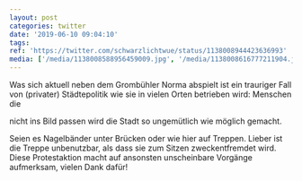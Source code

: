 ```yaml
---
layout: post
categories: twitter
date: '2019-06-10 09:04:10'
tags: 
ref: 'https://twitter.com/schwarzlichtwue/status/1138008944423636993'
media: ['/media/1138008588956459009.jpg', '/media/1138008616777211904.jpg', '/media/1138008635056037888.jpg']
---
```

Was sich aktuell neben dem Grombühler Norma abspielt ist ein trauriger Fall von (privater) Städtepolitik wie sie in vielen Orten betrieben wird: Menschen die

nicht ins Bild passen wird die Stadt so ungemütlich wie möglich gemacht. 

Seien es Nagelbänder unter Brücken oder wie hier auf Treppen. Lieber ist die Treppe unbenutzbar, als dass sie zum Sitzen zweckentfremdet wird. Diese Protestaktion macht auf ansonsten unscheinbare Vorgänge aufmerksam, vielen Dank dafür!